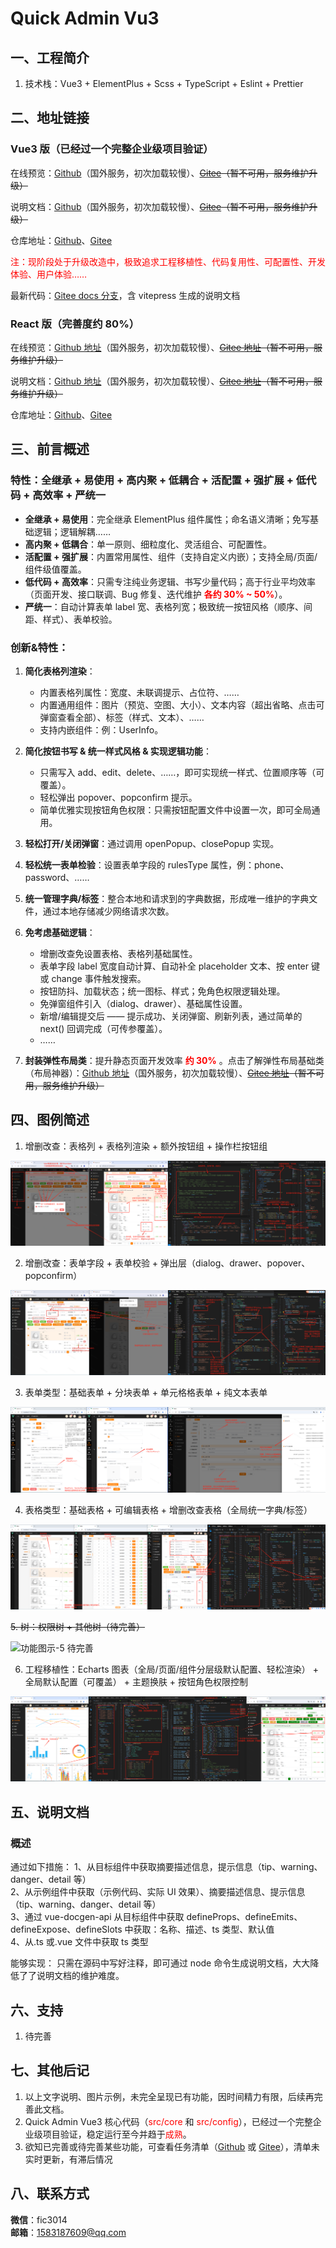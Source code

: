# Quick Admin Vu3

## 一、工程简介

1. 技术栈：Vue3 + ElementPlus + Scss + TypeScript + Eslint + Prettier

## 二、地址链接

### Vue3 版（已经过一个完整企业级项目验证）

在线预览：[Github](https://1583187609.github.io/quick_admin/vue3/preview/#/login)（国外服务，初次加载较慢）、~~[Gitee](https://fanlichuan.gitee.io/quick_admin/vue3/preview/#/login)（暂不可用，服务维护升级）~~

说明文档：[Github](https://1583187609.github.io/quick_admin/vue3/docs)（国外服务，初次加载较慢）、~~[Gitee](https://fanlichuan.gitee.io/quick_admin/vue3/docs)（暂不可用，服务维护升级）~~

仓库地址：[Github](https://github.com/1583187609/quick_admin_vue3)、[Gitee](https://gitee.com/fanlichuan/quick_admin_vue3)

<span style="color:red">注：现阶段处于升级改造中，极致追求工程移植性、代码复用性、可配置性、开发体验、用户体验……</span>

最新代码：[Gitee docs 分支](https://gitee.com/fanlichuan/quick_admin_vue3/tree/docs/)，含 vitepress 生成的说明文档

### React 版（完善度约 80%）

在线预览：[Github 地址](https://1583187609.github.io/quick_admin/react/preview/#/login)（国外服务，初次加载较慢）、~~[Gitee 地址](https://fanlichuan.gitee.io/quick_admin/react/preview/#/login)（暂不可用，服务维护升级）~~

说明文档：[Github 地址](https://1583187609.github.io/quick_admin/react/docs)（国外服务，初次加载较慢）、~~[Gitee 地址](https://fanlichuan.gitee.io/quick_admin/react/docs)（暂不可用，服务维护升级）~~

仓库地址：[Github](https://github.com/1583187609/quick_admin_react)、[Gitee](https://gitee.com/fanlichuan/quick_admin_react)

## 三、前言概述

### 特性：全继承 + 易使用 + 高内聚 + 低耦合 + 活配置 + 强扩展 + 低代码 + 高效率 + 严统一

- **全继承 + 易使用**：完全继承 ElementPlus 组件属性；命名语义清晰；免写基础逻辑；逻辑解耦……
- **高内聚 + 低耦合**：单一原则、细粒度化、灵活组合、可配置性。
- **活配置 + 强扩展**：内置常用属性、组件（支持自定义内嵌）；支持全局/页面/组件级值覆盖。
- **低代码 + 高效率**：只需专注纯业务逻辑、书写少量代码；高于行业平均效率（页面开发、接口联调、Bug 修复、迭代维护 <span style="color:red;">**各约 30% ~ 50%**</span>）。
- **严统一**：自动计算表单 label 宽、表格列宽；极致统一按钮风格（顺序、间距、样式）、表单校验。

### 创新&特性：

1. **简化表格列渲染**：

   - 内置表格列属性：宽度、未联调提示、占位符、……
   - 内置通用组件：图片（预览、空图、大小）、文本内容（超出省略、点击可弹窗查看全部）、标签（样式、文本）、……
   - 支持内嵌组件：例：UserInfo。

2. **简化按钮书写 & 统一样式风格 & 实现逻辑功能**：

   - 只需写入 add、edit、delete、……，即可实现统一样式、位置顺序等（可覆盖）。
   - 轻松弹出 popover、popconfirm 提示。
   - 简单优雅实现按钮角色权限：只需按钮配置文件中设置一次，即可全局通用。

3. **轻松打开/关闭弹窗**：通过调用 openPopup、closePopup 实现。

4. **轻松统一表单检验**：设置表单字段的 rulesType 属性，例：phone、password、……

5. **统一管理字典/标签**：整合本地和请求到的字典数据，形成唯一维护的字典文件，通过本地存储减少网络请求次数。

6. **免考虑基础逻辑**：

   - 增删改查免设置表格、表格列基础属性。
   - 表单字段 label 宽度自动计算、自动补全 placeholder 文本、按 enter 键或 change 事件触发搜索。
   - 按钮防抖、加载状态；统一图标、样式；免角色权限逻辑处理。
   - 免弹窗组件引入（dialog、drawer）、基础属性设置。
   - 新增/编辑提交后 —— 提示成功、关闭弹窗、刷新列表，通过简单的 next() 回调完成（可传参覆盖）。
   - ……

7. **封装弹性布局类**：提升静态页面开发效率 <span style="color:red;">**约 30%**</span> 。点击了解弹性布局基础类（布局神器）：[Github 地址](https://1583187609.github.io/produce/flex-layout)（国外服务，初次加载较慢）、~~[Gitee 地址](http://fanlichuan.gitee.io/produce/flex-layout/index.html)（暂不可用，服务维护升级）~~

## 四、图例简述

1. 增删改查：表格列 + 表格列渲染 + 额外按钮组 + 操作栏按钮组

![功能图示-1](./public/produce-1.png)

2. 增删改查：表单字段 + 表单校验 + 弹出层（dialog、drawer、popover、popconfirm）

![功能图示-2](./public/produce-2.png)

3. 表单类型：基础表单 + 分块表单 + 单元格格表单 + 纯文本表单

![功能图示-3](./public/produce-3.png)

4. 表格类型：基础表格 + 可编辑表格 + 增删改查表格（全局统一字典/标签）

![功能图示-4](./public/produce-4.png)

~~5. 树：权限树 + 其他树（待完善）~~

![功能图示-5 待完善](./public/produce-5.png)

6. 工程移植性：Echarts 图表（全局/页面/组件分层级默认配置、轻松渲染） + 全局默认配置（可覆盖） + 主题换肤 + 按钮角色权限控制

![功能图示-6](./public/produce-6.png)

## 五、说明文档

### 概述

通过如下措施：
1、从目标组件中获取摘要描述信息，提示信息（tip、warning、danger、detail 等）  
2、从示例组件中获取（示例代码、实际 UI 效果）、摘要描述信息、提示信息（tip、warning、danger、detail 等）  
3、通过 vue-docgen-api 从目标组件中获取 defineProps、defineEmits、defineExpose、defineSlots 中获取：名称、描述、ts 类型、默认值  
4、从.ts 或.vue 文件中获取 ts 类型

能够实现：
只需在源码中写好注释，即可通过 node 命令生成说明文档，大大降低了了说明文档的维护难度。

## 六、支持

1. 待完善

## 七、其他后记

1. 以上文字说明、图片示例，未完全呈现已有功能，因时间精力有限，后续再完善此文档。
2. Quick Admin Vue3 核心代码（<span style="color:red;">src/core</span> 和 <span style="color:red;">src/config</span>），已经过一个完整企业级项目验证，稳定运行至今并趋于<span style="color:red;">成熟</span>。
3. 欲知已完善或待完善某些功能，可查看任务清单（[Github](https://github.com/1583187609/quick_admin_vue3/blob/dev/_Task_List.md) 或 [Gitee](https://gitee.com/fanlichuan/quick_admin_vue3/blob/master/_Task_List.md)），清单未实时更新，有滞后情况

## 八、联系方式

**微信**：fic3014  
**邮箱**：1583187609@qq.com
